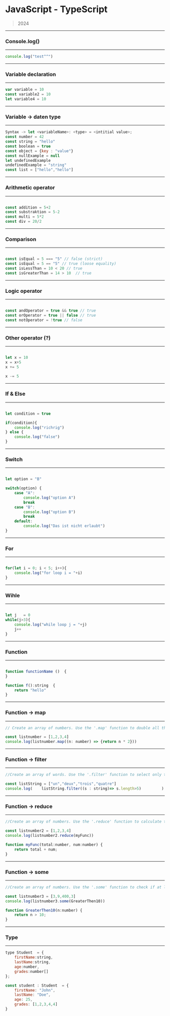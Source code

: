 # JavaScript - TypeScript 

> 2024

___
### Console.log()   
___
```javascript
console.log("test^^")
```

___
### Variable declaration   
___
```javascript
var variable = 10
const variable2 = 10
let variable4 = 10

```

___
### Variable -> daten type 
___

```javascript
Syntax -> let <variableName>: <type> = <intitial value>;
const number = 42
const string = "hello"
const boolean = true
const object = {key : "value"}
const nullExample = null
let undefinedExample
undefinedExample = "string"
const list = ["hello","hello"]
```


___
### Arithmetic operator 
___

```javascript

const addition = 5+2
const substraktion = 5-2
const multi = 5*2
const div = 20/2
```

___
### Comparison
___
```javascript

const isEqual = 5 === "5" // false (strict)
const isEqual = 5 == "5" // true (loose equality)
const isLessThan = 10 < 20 // true
const isGreaterThan = 14 > 10  // true
```

___
### Logic operator
___
```javascript

const andOperator = true && true // true
const orOperator = true || false // true
const notOperator = !true // false
```

___
### Other operator (?)
___
```javascript

let x = 10
x = x+5
x += 5

x -= 5
```
___
### If & Else
___
```javascript

let condition = true

if(condition){
    console.log("richrig")
} else {
    console.log("false")
}
```
___
### Switch
___
```javascript

let option = "B"

switch(option) {
    case "A":
        console.log("option A")
        break
    case "B":
        console.log("option B")
        break
    default:
        console.log("Das ist nicht erlaubt")
}
```
___
### For
___
```javascript

for(let i = 0; i < 5; i++){
    console.log("for loop i = "+i)
}
```

___
### Wihle
___
```javascript

let j   = 0
while(j>3){
    console.log("while loop j = "+j)
    j++
}
```

---
### Function
---

```javascript

function functionName ()  {
}

function f():string  {
    return "hello"
}
```

___
### Function -> map
___

```javascript
// Create an array of numbers. Use the '.map' function to double all the numbers in the array.

const listnumber = [1,2,3,4]
console.log(listnumber.map((n: number) => {return n * 2}))
```

___
### Function -> filter
___

```javascript
//Create an array of words. Use the '.filter' function to select only the words that are longer than 5 letters.

const listString = ["un","deux","trois","quatre"]
console.log(    listString.filter((s : string)=> s.length>5)         )
```

___
### Function -> reduce
___

```javascript
//Create an array of numbers. Use the '.reduce' function to calculate the sum of all the numbers in the array.

const listnumber2 = [1,2,3,4]
console.log(listnumber2.reduce(myFunc))

function myFunc(total:number, num:number) {
    return total + num;
}
```

___
### Function -> some
___

```javascript
//Create an array of numbers. Use the '.some' function to check if at least one number is greater than 10.

const listnumber3 = [3,9,400,3]
console.log(listnumber3.some(GreaterThen10))

function GreaterThen10(n:number) {
    return n > 10;
}
```

___
### Type
___

```javascript
type Student  = {
    firstName:string,
    lastName:string,
    age:number,
    grades:number[]
};

const student : Student  = {
    firstName: "John",
    lastName: "Doe",
    age: 25,
    grades: [1,2,3,4,4]
}
```


